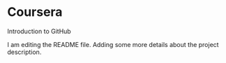# Coursera
Introduction to GitHub

I am editing the README file. Adding some more details about the project description.
